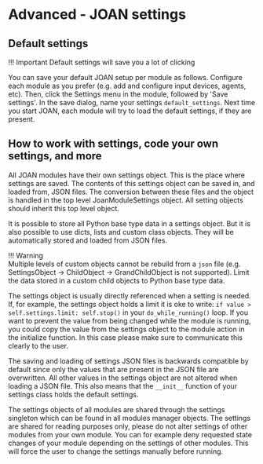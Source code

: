 # Advanced - JOAN settings

## Default settings

!!! Important
    Default settings will save you a lot of clicking

You can save your default JOAN setup per module as follows. Configure each module as you prefer (e.g. add and configure input devices, agents, etc). Then, click the Settings menu in the module, followed by 'Save settings'. In the save dialog, name your settings `default_settings`. Next time you start JOAN, each module will try to load the default settings, if they are present.

## How to work with settings, code your own settings, and more
All JOAN modules have their own settings object. This is the place where settings are saved. The contents of this settings object can be saved in, and loaded
from, JSON files. The conversion between these files and the object is handled in the top level JoanModuleSettings object. All setting objects should inherit
this top level object.

It is possible to store all Python base type data in a settings object. But it is also possible to use dicts, lists and custom class objects. They will be
automatically stored and loaded from JSON files.

!!! Warning  
    Multiple levels of custom objects cannot be rebuild from a `json` file (e.g. SettingsObject -> ChildObject -> GrandChildObject is not supported). Limit the data
    stored in a custom child objects to Python base type data.

The settings object is usually directly referenced when a setting is needed. If, for example, the settings object holds a limit it is oke to write:
`if value > self.settings.limit: self.stop()` in your `do_while_running()` loop. If you want to prevent the value from being changed while the module is running, you could
copy the value from the settings object to the module action in the initialize function. In this case please make sure to communicate this clearly to the user.

The saving and loading of settings JSON files is backwards compatible by default since only the values that are present in the JSON file are overwritten. All
other values in the settings object are not altered when loading a JSON file. This also means that the `__init__` function of your settings class holds the
default settings.

The settings objects of all modules are shared through the settings singleton which can be found in all modules manager objects. The settings are shared for
reading purposes only, please do not alter settings of other modules from your own module. You can for example deny requested state changes of your module
depending on the settings of other modules. This will force the user to change the settings manually before running.
